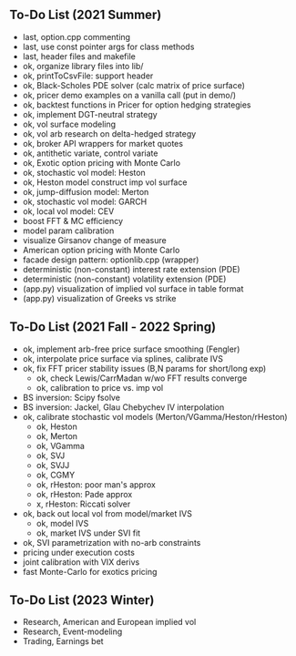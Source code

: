 ## To-Do List (2021 Summer)

* last, option.cpp commenting
* last, use const pointer args for class methods
* last, header files and makefile
* ok, organize library files into lib/
* ok, printToCsvFile: support header
* ok, Black-Scholes PDE solver (calc matrix of price surface)
* ok, pricer demo examples on a vanilla call (put in demo/)
* ok, backtest functions in Pricer for option hedging strategies
* ok, implement DGT-neutral strategy
* ok, vol surface modeling
* ok, vol arb research on delta-hedged strategy
* ok, broker API wrappers for market quotes
* ok, antithetic variate, control variate
* ok, Exotic option pricing with Monte Carlo
* ok, stochastic vol model: Heston
* ok, Heston model construct imp vol surface
* ok, jump-diffusion model: Merton
* ok, stochastic vol model: GARCH
* ok, local vol model: CEV
* boost FFT & MC efficiency
* model param calibration
* visualize Girsanov change of measure
* American option pricing with Monte Carlo
* facade design pattern: optionlib.cpp (wrapper)
* deterministic (non-constant) interest rate extension (PDE)
* deterministic (non-constant) volatility extension (PDE)
* (app.py) visualization of implied vol surface in table format
* (app.py) visualization of Greeks vs strike

## To-Do List (2021 Fall - 2022 Spring)

* ok, implement arb-free price surface smoothing (Fengler)
* ok, interpolate price surface via splines, calibrate IVS
* ok, fix FFT pricer stability issues (B,N params for short/long exp)
    - ok, check Lewis/CarrMadan w/wo FFT results converge
    - ok, calibration to price vs. imp vol
* BS inversion: Scipy fsolve
* BS inversion: Jackel, Glau Chebychev IV interpolation
* ok, calibrate stochastic vol models (Merton/VGamma/Heston/rHeston)
    - ok, Heston
    - ok, Merton
    - ok, VGamma
    - ok, SVJ
    - ok, SVJJ
    - ok, CGMY
    - ok, rHeston: poor man's approx
    - ok, rHeston: Pade approx
    - x, rHeston: Riccati solver
* ok, back out local vol from model/market IVS
    - ok, model IVS
    - ok, market IVS under SVI fit
* ok, SVI parametrization with no-arb constraints
* pricing under execution costs
* joint calibration with VIX derivs
* fast Monte-Carlo for exotics pricing

## To-Do List (2023 Winter)

* Research, American and European implied vol
* Research, Event-modeling
* Trading, Earnings bet
